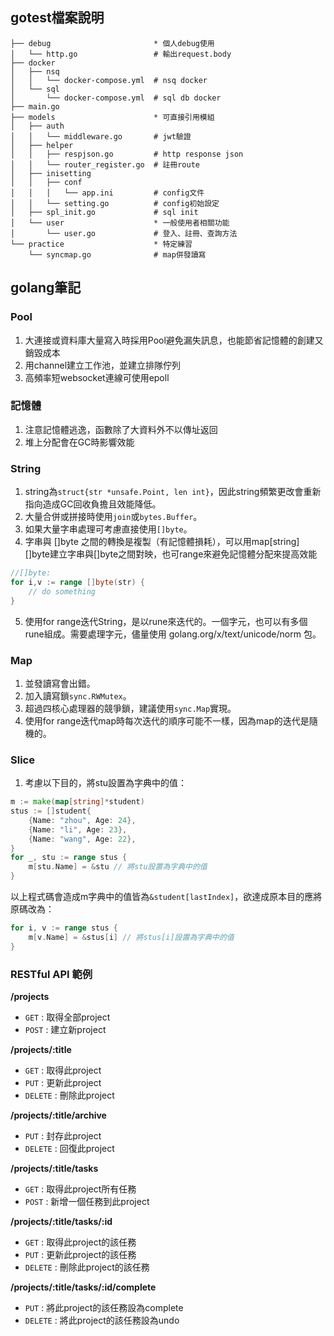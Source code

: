 ## gotest檔案說明

```
├── debug                       * 個人debug使用
│   └── http.go                 # 輸出request.body
├── docker
│   ├── nsq
│   │   └── docker-compose.yml  # nsq docker
│   └── sql
│       └── docker-compose.yml  # sql db docker
├── main.go
├── models                      * 可直接引用模組
│   ├── auth
│   │   └── middleware.go       # jwt驗證
│   ├── helper
│   │   ├── respjson.go         # http response json
│   │   └── router_register.go  # 註冊route
│   ├── inisetting 
│   │   ├── conf
│   │   │   └── app.ini         # config文件
│   │   └── setting.go          # config初始設定
│   ├── spl_init.go             # sql init
│   └── user                    * 一般使用者相關功能
│       └── user.go             # 登入、註冊、查詢方法
└── practice                    * 特定練習
    └── syncmap.go              # map併發讀寫
```


## golang筆記

### Pool

1. 大連接或資料庫大量寫入時採用Pool避免漏失訊息，也能節省記憶體的創建又銷毀成本
2. 用channel建立工作池，並建立排隊佇列
3. 高頻率短websocket連線可使用epoll

### 記憶體

1. 注意記憶體逃逸，函數除了大資料外不以傳址返回
2. 堆上分配會在GC時影響效能

### String

1. string為`struct{str *unsafe.Point, len int}`，因此string頻繁更改會重新指向造成GC回收負擔且效能降低。
2. 大量合併或拼接時使用`join`或`bytes.Buffer`。
3. 如果大量字串處理可考慮直接使用`[]byte`。
4. 字串與 []byte 之間的轉換是複製（有記憶體損耗），可以用map[string] []byte建立字串與[]byte之間對映，也可range來避免記憶體分配來提高效能
```go
//[]byte: 
for i,v := range []byte(str) {
    // do something
}
```
5. 使用for range迭代String，是以rune來迭代的。一個字元，也可以有多個rune組成。需要處理字元，儘量使用 golang.org/x/text/unicode/norm 包。

### Map

1. 並發讀寫會出錯。
2. 加入讀寫鎖`sync.RWMutex`。
3. 超過四核心處理器的競爭鎖，建議使用`sync.Map`實現。
4. 使用for range迭代map時每次迭代的順序可能不一樣，因為map的迭代是隨機的。


### Slice

1. 考慮以下目的，將stu設置為字典中的值：
```go
m := make(map[string]*student)
stus := []student{
    {Name: "zhou", Age: 24},
    {Name: "li", Age: 23},
    {Name: "wang", Age: 22},
}
for _, stu := range stus {
    m[stu.Name] = &stu // 將stu設置為字典中的值
}
```
以上程式碼會造成m字典中的值皆為`&student[lastIndex]`，欲達成原本目的應將原碼改為：
```go
for i, v := range stus {
    m[v.Name] = &stus[i] // 將stus[i]設置為字典中的值
}
```

### RESTful API 範例

**/projects**
* `GET` : 取得全部project
* `POST` : 建立新project

**/projects/:title**
* `GET` : 取得此project
* `PUT` : 更新此project
* `DELETE` : 刪除此project

**/projects/:title/archive**  
* `PUT` : 封存此project
* `DELETE` : 回復此project

**/projects/:title/tasks**  
* `GET` : 取得此project所有任務
* `POST` : 新增一個任務到此project

**/projects/:title/tasks/:id**
* `GET` : 取得此project的該任務
* `PUT` : 更新此project的該任務
* `DELETE` : 刪除此project的該任務

**/projects/:title/tasks/:id/complete**
* `PUT` : 將此project的該任務設為complete
* `DELETE` : 將此project的該任務設為undo
